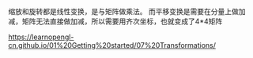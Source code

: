 
缩放和旋转都是线性变换，是与矩阵做乘法。
而平移变换是需要在分量上做加减，矩阵无法直接做加减，所以需要用齐次坐标，也就变成了4*4矩阵






https://learnopengl-cn.github.io/01%20Getting%20started/07%20Transformations/